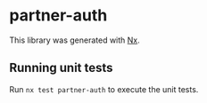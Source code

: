 # partner-auth

This library was generated with [Nx](https://nx.dev).

## Running unit tests

Run `nx test partner-auth` to execute the unit tests.
